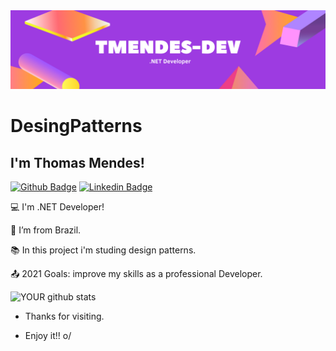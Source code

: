 <img src="https://github.com/tmendes-dev/DesignPatterns/blob/main/logo.png">


# DesingPatterns

## I'm Thomas Mendes!
[![Github Badge](https://img.shields.io/badge/-Github-000?style=flat-square&logo=Github&logoColor=white&link=https://github.com/tmendes-dev)](https://github.com/tmendes-dev)
[![Linkedin Badge](https://img.shields.io/badge/-LinkedIn-blue?style=flat-square&logo=Linkedin&logoColor=white&link=https://www.linkedin.com/in/thomasmendes/)](https://www.linkedin.com/in/thomasmendes/)
 

:computer: I'm .NET Developer!

:house_with_garden: I’m from Brazil.

:books: In this project i'm studing design patterns.

:outbox_tray: 2021 Goals: improve my skills as a professional Developer.


![YOUR github stats](https://github-readme-stats.vercel.app/api?username=tmendes-dev)







- Thanks for visiting.

- Enjoy it!! o/
